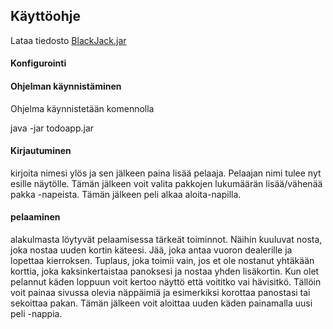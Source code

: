 ## Käyttöohje

Lataa tiedosto [BlackJack.jar](https://github.com/henrisuominen/otm-harjoitustyo/releases)

#### Konfigurointi

#### Ohjelman käynnistäminen

Ohjelma käynnistetään komennolla

java -jar todoapp.jar

#### Kirjautuminen

kirjoita nimesi ylös ja sen jälkeen paina lisää pelaaja. Pelaajan nimi tulee nyt esille näytölle. Tämän jälkeen voit valita pakkojen lukumäärän lisää/vähenää pakka -napeista. Tämän jälkeen peli alkaa aloita-napilla.

#### pelaaminen

alakulmasta löytyvät pelaamisessa tärkeät toiminnot. Näihin kuuluvat nosta, joka nostaa uuden kortin käteesi. Jää, joka antaa vuoron dealerille ja lopettaa kierroksen. Tuplaus, joka toimii vain, jos et ole nostanut yhtäkään korttia, joka kaksinkertaistaa panoksesi ja nostaa yhden lisäkortin. 
Kun olet pelannut käden loppuun voit kertoo näyttö että voititko vai hävisitkö. Tällöin voit painaa sivussa olevia näppäimiä ja
esimerkiksi korottaa panostasi tai sekoittaa pakan. Tämän jälkeen voit aloittaa uuden käden painamalla uusi peli -nappia.

